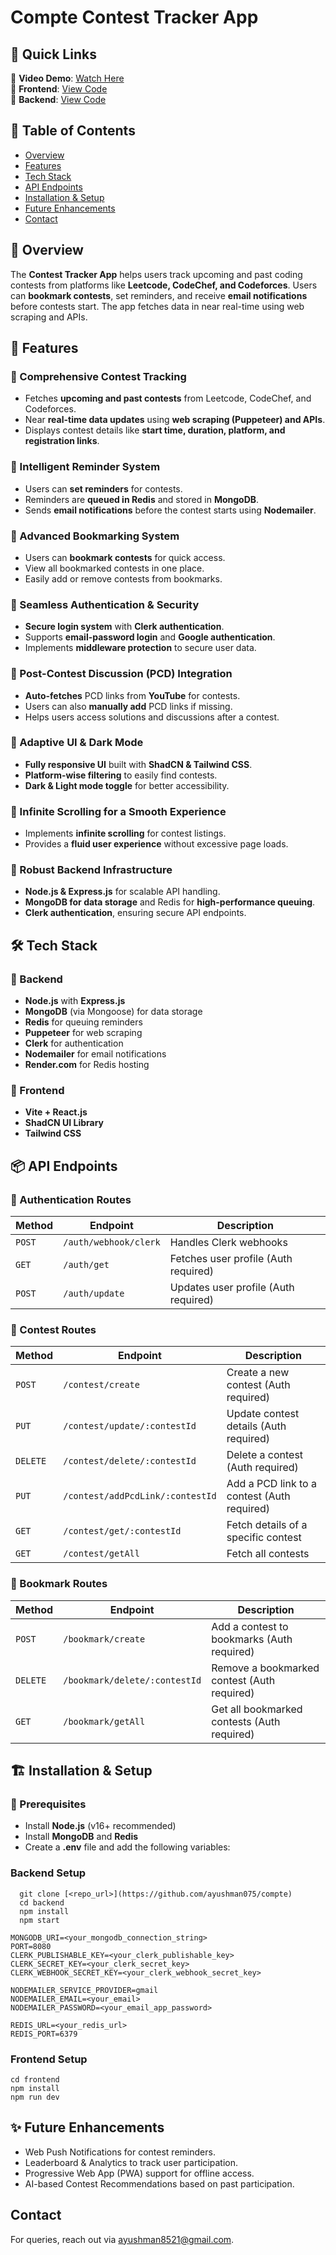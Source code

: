 # Compte Contest Tracker App

## 📌 Quick Links  
🎥 **Video Demo**: [Watch Here](<your_video_demo_link>)  
🔗 **Frontend**: [View Code](<your_frontend_link>)  
🔗 **Backend**: [View Code](<your_backend_link>)  

## 📜 Table of Contents
- [Overview](#-overview)
- [Features](#-features)
- [Tech Stack](#-tech-stack)
- [API Endpoints](#-api-endpoints)
- [Installation & Setup](#-installation--setup)
- [Future Enhancements](#-future-enhancements)
- [Contact](#-contact)

## 📌 Overview
The **Contest Tracker App** helps users track upcoming and past coding contests from platforms like **Leetcode, CodeChef, and Codeforces**. Users can **bookmark contests**, set reminders, and receive **email notifications** before contests start. The app fetches data in near real-time using web scraping and APIs.

## 🚀 Features
### 🔹 Comprehensive Contest Tracking
- Fetches **upcoming and past contests** from Leetcode, CodeChef, and Codeforces.
- Near **real-time data updates** using **web scraping (Puppeteer) and APIs**.
- Displays contest details like **start time, duration, platform, and registration links**.

### 🔹 Intelligent Reminder System
- Users can **set reminders** for contests.
- Reminders are **queued in Redis** and stored in **MongoDB**.
- Sends **email notifications** before the contest starts using **Nodemailer**.

### 🔹 Advanced Bookmarking System
- Users can **bookmark contests** for quick access.
- View all bookmarked contests in one place.
- Easily add or remove contests from bookmarks.

### 🔹 Seamless Authentication & Security
- **Secure login system** with **Clerk authentication**.
- Supports **email-password login** and **Google authentication**.
- Implements **middleware protection** to secure user data.

### 🔹 Post-Contest Discussion (PCD) Integration
- **Auto-fetches** PCD links from **YouTube** for contests.
- Users can also **manually add** PCD links if missing.
- Helps users access solutions and discussions after a contest.

### 🔹 Adaptive UI & Dark Mode
- **Fully responsive UI** built with **ShadCN & Tailwind CSS**.
- **Platform-wise filtering** to easily find contests.
- **Dark & Light mode toggle** for better accessibility.

### 🔹 Infinite Scrolling for a Smooth Experience
- Implements **infinite scrolling** for contest listings.
- Provides a **fluid user experience** without excessive page loads.

### 🔹 Robust Backend Infrastructure
- **Node.js & Express.js** for scalable API handling.
- **MongoDB for data storage** and Redis for **high-performance queuing**.
- **Clerk authentication**, ensuring secure API endpoints.

## 🛠️ Tech Stack
### 🔹 Backend
- **Node.js** with **Express.js**
- **MongoDB** (via Mongoose) for data storage
- **Redis** for queuing reminders
- **Puppeteer** for web scraping
- **Clerk** for authentication
- **Nodemailer** for email notifications
- **Render.com** for Redis hosting

### 🔹 Frontend
- **Vite + React.js**
- **ShadCN UI Library**
- **Tailwind CSS**

## 📦 API Endpoints
### 🔹 Authentication Routes
| Method | Endpoint | Description |
|--------|---------|-------------|
| `POST` | `/auth/webhook/clerk` | Handles Clerk webhooks |
| `GET` | `/auth/get` | Fetches user profile (Auth required) |
| `POST` | `/auth/update` | Updates user profile (Auth required) |

### 🔹 Contest Routes
| Method | Endpoint | Description |
|--------|---------|-------------|
| `POST` | `/contest/create` | Create a new contest (Auth required) |
| `PUT` | `/contest/update/:contestId` | Update contest details (Auth required) |
| `DELETE` | `/contest/delete/:contestId` | Delete a contest (Auth required) |
| `PUT` | `/contest/addPcdLink/:contestId` | Add a PCD link to a contest (Auth required) |
| `GET` | `/contest/get/:contestId` | Fetch details of a specific contest |
| `GET` | `/contest/getAll` | Fetch all contests |

### 🔹 Bookmark Routes
| Method | Endpoint | Description |
|--------|---------|-------------|
| `POST` | `/bookmark/create` | Add a contest to bookmarks (Auth required) |
| `DELETE` | `/bookmark/delete/:contestId` | Remove a bookmarked contest (Auth required) |
| `GET` | `/bookmark/getAll` | Get all bookmarked contests (Auth required) |

## 🏗️ Installation & Setup
### 🔹 Prerequisites
- Install **Node.js** (v16+ recommended)
- Install **MongoDB** and **Redis**
- Create a **.env** file and add the following variables:

### Backend Setup
```
  git clone [<repo_url>](https://github.com/ayushman075/compte)
  cd backend
  npm install
  npm start
```

  ```env
  MONGODB_URI=<your_mongodb_connection_string>
  PORT=8080
  CLERK_PUBLISHABLE_KEY=<your_clerk_publishable_key>
  CLERK_SECRET_KEY=<your_clerk_secret_key>
  CLERK_WEBHOOK_SECRET_KEY=<your_clerk_webhook_secret_key>

  NODEMAILER_SERVICE_PROVIDER=gmail
  NODEMAILER_EMAIL=<your_email>
  NODEMAILER_PASSWORD=<your_email_app_password>

  REDIS_URL=<your_redis_url>
  REDIS_PORT=6379
```
### Frontend Setup
```
cd frontend
npm install
npm run dev
```

## ✨ Future Enhancements
- Web Push Notifications for contest reminders.
- Leaderboard & Analytics to track user participation.
- Progressive Web App (PWA) support for offline access.
- AI-based Contest Recommendations based on past participation.

## Contact
For queries, reach out via ayushman8521@gmail.com.





